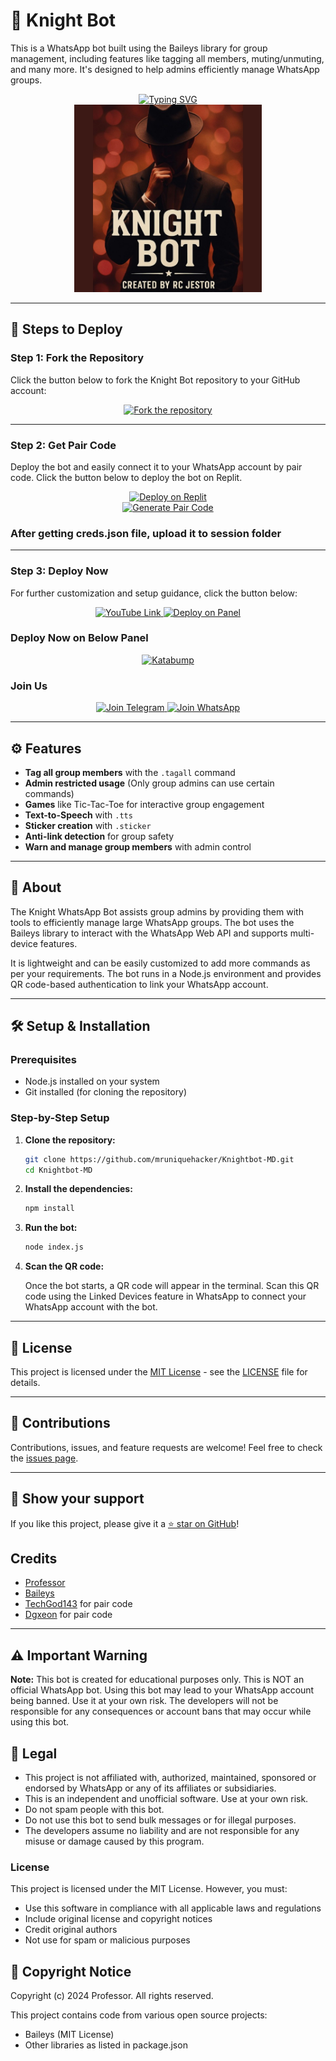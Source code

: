 # 🤖 Knight Bot

This is a WhatsApp bot built using the Baileys library for group management, including features like tagging all members, muting/unmuting, and many more. It's designed to help admins efficiently manage WhatsApp groups.

<div align="center"> 
  <a href="https://git.io/typing-svg"> 
    <img src="https://readme-typing-svg.demolab.com?font=Ribeye&size=50&pause=1000&color=33ff00&center=true&width=910&height=100&lines=Knight-Bot;Multi+Device+Whatsapp+Bot;Coded+By+Professor" alt="Typing SVG" />
  </a> 
</div> 

<div align="center"> 
  <a href="https://youtube.com/@mr_unique_hacker"> 
    <img src="https://github.com/mruniquehacker/Knightbot-MD/blob/main/assets/bot_image.jpg" alt="Knight Bot" height="300"> 
  </a> 
</div>

---

## 🚀 Steps to Deploy

### Step 1: Fork the Repository

Click the button below to fork the Knight Bot repository to your GitHub account:

<div align="center">
  <a href="https://github.com/mruniquehacker/Knightbot-MD/fork">
    <img src="https://img.shields.io/badge/Fork-Repository-blue?style=for-the-badge" alt="Fork the repository"/>
  </a>
</div>

---

### Step 2: Get Pair Code

Deploy the bot and easily connect it to your WhatsApp account by pair code. Click the button below to deploy the bot on Replit.

<div align="center">
  <a href="https://replit.com/@DGXeon/Xeon-PairCode?v=1" target="_blank">
    <img src="https://img.shields.io/badge/GET%20PAIR%20CODE-Replit-success?style=for-the-badge" alt="Deploy on Replit"/>
  </a>
</div>

<div align="center">
  <a href="https://knight-bot-paircode.onrender.com" target="_blank">
    <img src="https://img.shields.io/badge/GET%20PAIR%20CODE-Easy%20Method-ff4d4d?style=for-the-badge" alt="Generate Pair Code"/>
  </a>
</div>


### After getting creds.json file, upload it to session folder

---

### Step 3: Deploy Now

For further customization and setup guidance, click the button below:

<div align="center">
  <a href="https://youtu.be/dDyiEHF8rIQ">
    <img src="https://img.shields.io/badge/Deploy Tutorial-dc3545?style=for-the-badge&logo=youtube" alt="YouTube Link"/>
  </a>
  <a href="https://bot-hosting.net/?aff=1068419752923508776">
    <img src="https://img.shields.io/badge/Deploy on Panel-28a745?style=for-the-badge" alt="Deploy on Panel"/>
  </a>
</div>


### Deploy Now on Below Panel
<div align="center">
<a href="https://dashboard.katabump.com/auth/login#d6b7d6" target="_blank">
  <img src="https://img.shields.io/badge/Katabump-D6B7D6?style=for-the-badge&logo=server&logoColor=black" alt="Katabump"/>
</a>
</div>

### Join Us

<div align="center">
  <a href="https://t.me/+3QhFUZHx-nhhZmY1">
    <img src="https://img.shields.io/badge/Join%20Telegram-0078E7?style=for-the-badge&logo=telegram&logoColor=white" alt="Join Telegram"/>
  </a>
  <a href="https://whatsapp.com/channel/0029Vb4YKDb3rZZe5gWyG81n">
    <img src="https://img.shields.io/badge/Join%20WhatsApp-25D366?style=for-the-badge&logo=whatsapp&logoColor=white" alt="Join WhatsApp"/>
  </a>
</div>

---

## ⚙️ Features

- **Tag all group members** with the `.tagall` command
- **Admin restricted usage** (Only group admins can use certain commands)
- **Games** like Tic-Tac-Toe for interactive group engagement
- **Text-to-Speech** with `.tts`
- **Sticker creation** with `.sticker`
- **Anti-link detection** for group safety
- **Warn and manage group members** with admin control

---

## 📖 About

The Knight WhatsApp Bot assists group admins by providing them with tools to efficiently manage large WhatsApp groups. The bot uses the Baileys library to interact with the WhatsApp Web API and supports multi-device features.

It is lightweight and can be easily customized to add more commands as per your requirements. The bot runs in a Node.js environment and provides QR code-based authentication to link your WhatsApp account.

---

## 🛠️ Setup & Installation

### Prerequisites

- Node.js installed on your system
- Git installed (for cloning the repository)

### Step-by-Step Setup

1. **Clone the repository:**

    ```bash
    git clone https://github.com/mruniquehacker/Knightbot-MD.git
    cd Knightbot-MD
    ```

2. **Install the dependencies:**

    ```bash
    npm install
    ```

3. **Run the bot:**

    ```bash
    node index.js
    ```

4. **Scan the QR code:**

    Once the bot starts, a QR code will appear in the terminal. Scan this QR code using the Linked Devices feature in WhatsApp to connect your WhatsApp account with the bot.

---


## 📄 License

This project is licensed under the [MIT License](https://opensource.org/licenses/MIT) - see the [LICENSE](https://github.com/mruniquehacker/Knightbot-MD/blob/main/LICENSE) file for details.

---

## 🙌 Contributions

Contributions, issues, and feature requests are welcome! Feel free to check the [issues page](https://github.com/mruniquehacker/Knightbot-MD/issues).

---

## 🌟 Show your support

If you like this project, please give it a [⭐️ star on GitHub](https://github.com/mruniquehacker/Knightbot)!


## Credits

- [Professor](https://github.com/mruniquehacker)
- [Baileys](https://github.com/adiwajshing/Baileys)
- [TechGod143](https://github.com/TechGod143) for pair code
- [Dgxeon](https://github.com/Dgxeon) for pair code

---

## ⚠️ Important Warning

**Note:** This bot is created for educational purposes only. This is NOT an official WhatsApp bot. Using this bot may lead to your WhatsApp account being banned. Use it at your own risk. The developers will not be responsible for any consequences or account bans that may occur while using this bot.

## 📝 Legal

- This project is not affiliated with, authorized, maintained, sponsored or endorsed by WhatsApp or any of its affiliates or subsidiaries.
- This is an independent and unofficial software. Use at your own risk.
- Do not spam people with this bot.
- Do not use this bot to send bulk messages or for illegal purposes.
- The developers assume no liability and are not responsible for any misuse or damage caused by this program.

### License
This project is licensed under the MIT License. However, you must:
- Use this software in compliance with all applicable laws and regulations
- Include original license and copyright notices
- Credit original authors
- Not use for spam or malicious purposes

## 📜 Copyright Notice

Copyright (c) 2024 Professor. All rights reserved.

This project contains code from various open source projects:
- Baileys (MIT License)
- Other libraries as listed in package.json
